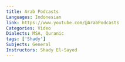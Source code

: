 ```yaml
---
title: Arab Podcasts
Languages: Indonesian
link: https://www.youtube.com/@ArabPodcasts
Categories: Video
Dialects: MSA, Quranic
tags: ['Shady']
Subjects: General
Instructors: Shady El-Sayed
---
```

